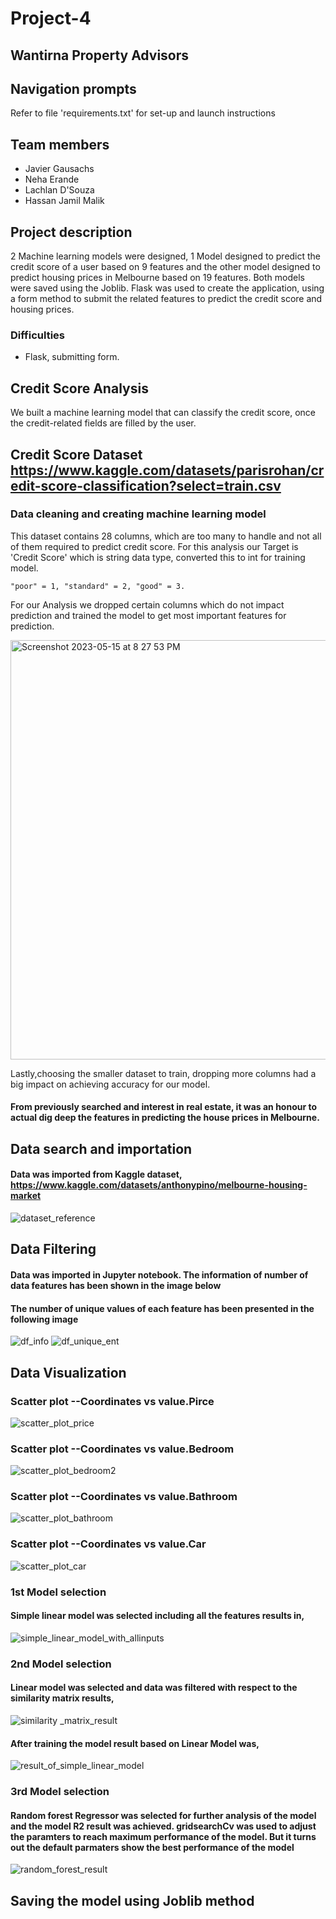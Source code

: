 # Project-4  
## Wantirna Property Advisors

## Navigation prompts
Refer to file 'requirements.txt' for set-up and launch instructions

## Team members
- Javier Gausachs
- Neha Erande
- Lachlan D'Souza
- Hassan Jamil Malik

## Project description
2 Machine learning models were designed, 1 Model designed to predict the credit score of a user based on 9 features and the other model
designed to predict housing prices in Melbourne based on 19 features. Both models were saved using the Joblib. Flask was used to create the
application, using a form method to submit the related features to predict the credit score and housing prices. 

### Difficulties 
- Flask, submitting form. 


## Credit Score Analysis

We built a machine learning model that can classify the credit score, once the credit-related fields are filled by the user.

## Credit Score Dataset https://www.kaggle.com/datasets/parisrohan/credit-score-classification?select=train.csv

### Data cleaning and creating machine learning model


  This dataset contains 28 columns, which are too many to handle and not all of them required to predict credit score.
   For this analysis our Target is 'Credit Score' which is string data type, converted this to int for training model.
 
    "poor" = 1, "standard" = 2, "good" = 3.
    
  For our Analysis we dropped certain columns which do not impact prediction and trained the model to get most important features for prediction.
  
 <img width="671" alt="Screenshot 2023-05-15 at 8 27 53 PM" src="https://github.com/LKDSOUZA/Wantirna-Project/assets/112359621/a9fe01c7-3163-4537-850f-1a2bd8d2086b">

Lastly,choosing the smaller dataset to train, dropping more columns had a big impact on achieving accuracy for our model.


#### From previously searched and interest in real estate, it was an honour to actual dig deep the features in predicting the house prices in Melbourne. 

## Data search and importation

#### Data was imported from Kaggle dataset, https://www.kaggle.com/datasets/anthonypino/melbourne-housing-market
![dataset_reference](https://github.com/LKDSOUZA/Wantirna-Project/assets/118155597/83f4739b-bc4f-4e2a-9819-bd39b09ff0d2)

## Data Filtering

#### Data was imported in Jupyter notebook. The information of number of data features has been shown in the image below
#### The number of unique values of each feature has been presented in the following image
![df_info](https://github.com/LKDSOUZA/Wantirna-Project/assets/118155597/c57cecf6-4a4f-4bc7-99df-6ede48ad90eb) ![df_unique_ent](https://github.com/LKDSOUZA/Wantirna-Project/assets/118155597/c0107dc2-01ed-4306-8b8e-ee37f6cbc849)

## Data Visualization

### Scatter plot --Coordinates vs value.Pirce
![scatter_plot_price](https://github.com/HJM2707/deep_learning_challenge/assets/118155597/517e6a92-ac69-40e4-8b99-70b680647913)

### Scatter plot --Coordinates vs value.Bedroom
![scatter_plot_bedroom2](https://github.com/HJM2707/deep_learning_challenge/assets/118155597/f1abfc3f-8b76-48a3-907f-d80340991f45)

### Scatter plot --Coordinates vs value.Bathroom
![scatter_plot_bathroom](https://github.com/HJM2707/deep_learning_challenge/assets/118155597/a4422cbe-abaa-4109-9552-7fdfd80f7adf)

### Scatter plot --Coordinates vs value.Car
![scatter_plot_car](https://github.com/HJM2707/deep_learning_challenge/assets/118155597/af41be97-6410-4d37-b285-63df758a1e86)


### 1st Model selection

#### Simple linear model was selected including all the features results in, 
![simple_linear_model_with_allinputs](https://github.com/LKDSOUZA/Wantirna-Project/assets/118155597/3633bfe2-db62-47f9-9096-b84d5a62712f)

### 2nd Model selection

#### Linear model was selected and data was filtered with respect to the similarity matrix results, 
![similarity _matrix_result](https://github.com/LKDSOUZA/Wantirna-Project/assets/118155597/6526e70d-3ed1-44f8-9dfb-f7b474a2af11)

#### After training the model result based on Linear Model was,
![result_of_simple_linear_model](https://github.com/LKDSOUZA/Wantirna-Project/assets/118155597/cceda6ff-532c-42dc-8c78-14fd9b2b729b)

### 3rd Model selection
#### Random forest Regressor was selected for further analysis of the model and the model R2 result was achieved. gridsearchCv was used to adjust the paramters to reach maximum performance of the model. But it turns out the default parmaters show the best performance of the model
![random_forest_result](https://github.com/LKDSOUZA/Wantirna-Project/assets/118155597/8edefc83-9abe-4f21-bdcd-aedd9a3c1d35)

## Saving the model using Joblib method


